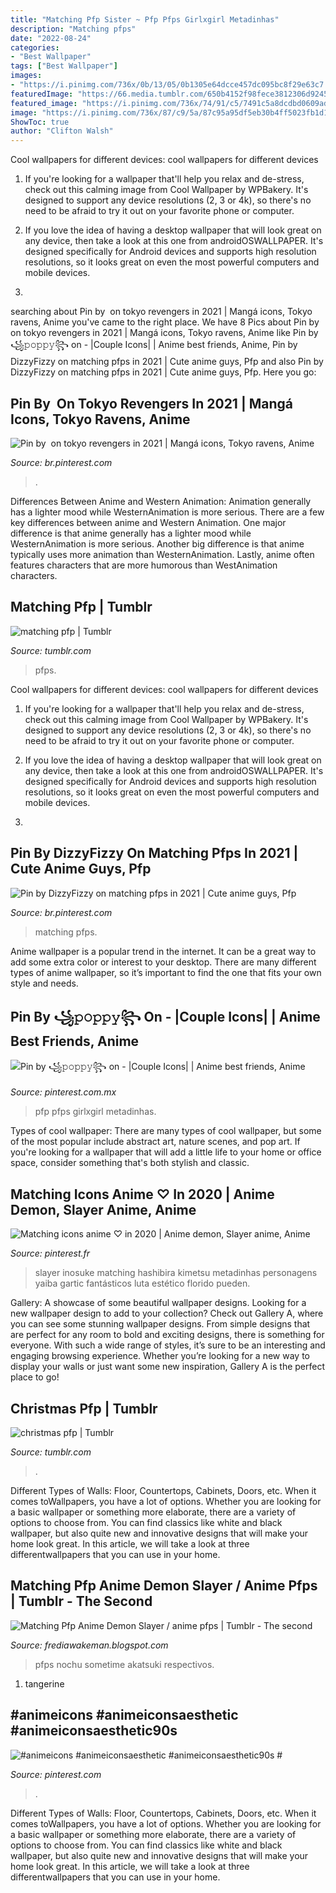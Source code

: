 ```yaml
---
title: "Matching Pfp Sister ~ Pfp Pfps Girlxgirl Metadinhas"
description: "Matching pfps"
date: "2022-08-24"
categories:
- "Best Wallpaper"
tags: ["Best Wallpaper"]
images:
- "https://i.pinimg.com/736x/0b/13/05/0b1305e64dcce457dc095bc8f29e63c7.jpg"
featuredImage: "https://66.media.tumblr.com/650b4152f98fece3812306d9245b0477/tumblr_ozzw2kS57x1vslxbio3_500.jpg"
featured_image: "https://i.pinimg.com/736x/74/91/c5/7491c5a8dcdbd0609adca1eb4e59066c.jpg"
image: "https://i.pinimg.com/736x/87/c9/5a/87c95a95df5eb30b4ff5023fb1d15bda.jpg"
ShowToc: true
author: "Clifton Walsh"
---
```



Cool wallpapers for different devices:
cool wallpapers for different devices 

1. If you're looking for a wallpaper that'll help you relax and de-stress, check out this calming image from Cool Wallpaper by WPBakery. It's designed to support any device resolutions (2, 3 or 4k), so there's no need to be afraid to try it out on your favorite phone or computer.

2. If you love the idea of having a desktop wallpaper that will look great on any device, then take a look at this one from androidOSWALLPAPER. It's designed specifically for Android devices and supports high resolution resolutions, so it looks great on even the most powerful computers and mobile devices.

3.

	

		
searching about Pin by ‎ on tokyo revengers in 2021 | Mangá icons, Tokyo ravens, Anime you've came to the right place. We have 8 Pics about Pin by ‎ on tokyo revengers in 2021 | Mangá icons, Tokyo ravens, Anime like Pin by ꧁𝚙𝚘𝚙𝚙𝚢꧂ on - |Couple Icons| | Anime best friends, Anime, Pin by DizzyFizzy on matching pfps in 2021 | Cute anime guys, Pfp and also Pin by DizzyFizzy on matching pfps in 2021 | Cute anime guys, Pfp. Here you go:
		
    
## Pin By ‎ On Tokyo Revengers In 2021 | Mangá Icons, Tokyo Ravens, Anime

<img loading=lazy src="https://i.pinimg.com/736x/87/c9/5a/87c95a95df5eb30b4ff5023fb1d15bda.jpg" onerror="this.onerror=null;this.src='https://tse3.mm.bing.net/th?id=OIP.9PSqIsmLGo5-sdSYJU66GgHaHa&amp;pid=15.1';" alt="Pin by ‎ on tokyo revengers in 2021 | Mangá icons, Tokyo ravens, Anime">

_Source: br.pinterest.com_

>. 

	

Differences Between Anime and Western Animation: Animation generally has a lighter mood while WesternAnimation is more serious.
There are a few key differences between anime and Western Animation. One major difference is that anime generally has a lighter mood while WesternAnimation is more serious. Another big difference is that anime typically uses more animation than WesternAnimation. Lastly, anime often features characters that are more humorous than WestAnimation characters.

    
## Matching Pfp | Tumblr

<img loading=lazy src="https://68.media.tumblr.com/d3574470d723bc755e7c5bfa9c1d68b4/tumblr_ogjqop6Rzn1vgxk3io3_500.png" onerror="this.onerror=null;this.src='https://tse3.mm.bing.net/th?id=OIP.GWh8VJrNXdEWhS5PlzsQHwHaHa&amp;pid=15.1';" alt="matching pfp | Tumblr">

_Source: tumblr.com_

>pfps. 

	

Cool wallpapers for different devices:
cool wallpapers for different devices 

1. If you're looking for a wallpaper that'll help you relax and de-stress, check out this calming image from Cool Wallpaper by WPBakery. It's designed to support any device resolutions (2, 3 or 4k), so there's no need to be afraid to try it out on your favorite phone or computer.

2. If you love the idea of having a desktop wallpaper that will look great on any device, then take a look at this one from androidOSWALLPAPER. It's designed specifically for Android devices and supports high resolution resolutions, so it looks great on even the most powerful computers and mobile devices.

3.

    
## Pin By DizzyFizzy On Matching Pfps In 2021 | Cute Anime Guys, Pfp

<img loading=lazy src="https://i.pinimg.com/736x/d1/6a/a0/d16aa092ca1b76d6fc3ebf2c992a0274.jpg" onerror="this.onerror=null;this.src='https://tse4.mm.bing.net/th?id=OIP.GjtYIJHRfVh6rIBJhDgI9wHaHa&amp;pid=15.1';" alt="Pin by DizzyFizzy on matching pfps in 2021 | Cute anime guys, Pfp">

_Source: br.pinterest.com_

>matching pfps. 

	

Anime wallpaper is a popular trend in the internet. It can be a great way to add some extra color or interest to your desktop. There are many different types of anime wallpaper, so it’s important to find the one that fits your own style and needs.

    
## Pin By ꧁𝚙𝚘𝚙𝚙𝚢꧂ On - |Couple Icons| | Anime Best Friends, Anime

<img loading=lazy src="https://i.pinimg.com/736x/0b/13/05/0b1305e64dcce457dc095bc8f29e63c7.jpg" onerror="this.onerror=null;this.src='https://tse2.mm.bing.net/th?id=OIP.InzWRFfVeyJJdpDfLvdqjAAAAA&amp;pid=15.1';" alt="Pin by ꧁𝚙𝚘𝚙𝚙𝚢꧂ on - |Couple Icons| | Anime best friends, Anime">

_Source: pinterest.com.mx_

>pfp pfps girlxgirl metadinhas. 

	

Types of cool wallpaper:
There are many types of cool wallpaper, but some of the most popular include abstract art, nature scenes, and pop art. If you're looking for a wallpaper that will add a little life to your home or office space, consider something that's both stylish and classic.

    
## Matching Icons Anime ♡ In 2020 | Anime Demon, Slayer Anime, Anime

<img loading=lazy src="https://i.pinimg.com/736x/ef/c1/fe/efc1fee37c4aa7baaaf1fa410546f908.jpg" onerror="this.onerror=null;this.src='https://tse3.mm.bing.net/th?id=OIP.1rvCk03wtP-OjQOYfxOZywHaHa&amp;pid=15.1';" alt="Matching icons anime ♡ in 2020 | Anime demon, Slayer anime, Anime">

_Source: pinterest.fr_

>slayer inosuke matching hashibira kimetsu metadinhas personagens yaiba gartic fantásticos luta estético florido pueden. 

	

Gallery: A showcase of some beautiful wallpaper designs.
Looking for a new wallpaper design to add to your collection? Check out Gallery A, where you can see some stunning wallpaper designs. From simple designs that are perfect for any room to bold and exciting designs, there is something for everyone. With such a wide range of styles, it’s sure to be an interesting and engaging browsing experience. Whether you’re looking for a new way to display your walls or just want some new inspiration, Gallery A is the perfect place to go!





	
	
    
## Christmas Pfp | Tumblr

<img loading=lazy src="https://66.media.tumblr.com/650b4152f98fece3812306d9245b0477/tumblr_ozzw2kS57x1vslxbio3_500.jpg" onerror="this.onerror=null;this.src='https://tse1.mm.bing.net/th?id=OIP.dYUPn673YGZm-fYiC3zXWQHaHa&amp;pid=15.1';" alt="christmas pfp | Tumblr">

_Source: tumblr.com_

>. 

	

Different Types of Walls: Floor, Countertops, Cabinets, Doors, etc.
When it comes toWallpapers, you have a lot of options. Whether you are looking for a basic wallpaper or something more elaborate, there are a variety of options to choose from. You can find classics like white and black wallpaper, but also quite new and innovative designs that will make your home look great. In this article, we will take a look at three differentwallpapers that you can use in your home.

    
## Matching Pfp Anime Demon Slayer / Anime Pfps | Tumblr - The Second

<img loading=lazy src="https://i.pinimg.com/originals/33/48/13/3348130c134b39a853b30f4e24add304.jpg" onerror="this.onerror=null;this.src='https://tse1.mm.bing.net/th?id=OIP.f1jZv45ftnkhgq4-8VqZkQHaHa&amp;pid=15.1';" alt="Matching Pfp Anime Demon Slayer / anime pfps | Tumblr - The second">

_Source: frediawakeman.blogspot.com_

>pfps nochu sometime akatsuki respectivos. 

	

1. tangerine 

    
## #animeicons #animeiconsaesthetic #animeiconsaesthetic90s #

<img loading=lazy src="https://i.pinimg.com/736x/74/91/c5/7491c5a8dcdbd0609adca1eb4e59066c.jpg" onerror="this.onerror=null;this.src='https://tse4.mm.bing.net/th?id=OIP.vKLlj2IYfc1qAVuhbvgKJwHaHa&amp;pid=15.1';" alt="#animeicons #animeiconsaesthetic #animeiconsaesthetic90s #">

_Source: pinterest.com_

>. 

	

Different Types of Walls: Floor, Countertops, Cabinets, Doors, etc.
When it comes toWallpapers, you have a lot of options. Whether you are looking for a basic wallpaper or something more elaborate, there are a variety of options to choose from. You can find classics like white and black wallpaper, but also quite new and innovative designs that will make your home look great. In this article, we will take a look at three differentwallpapers that you can use in your home.

